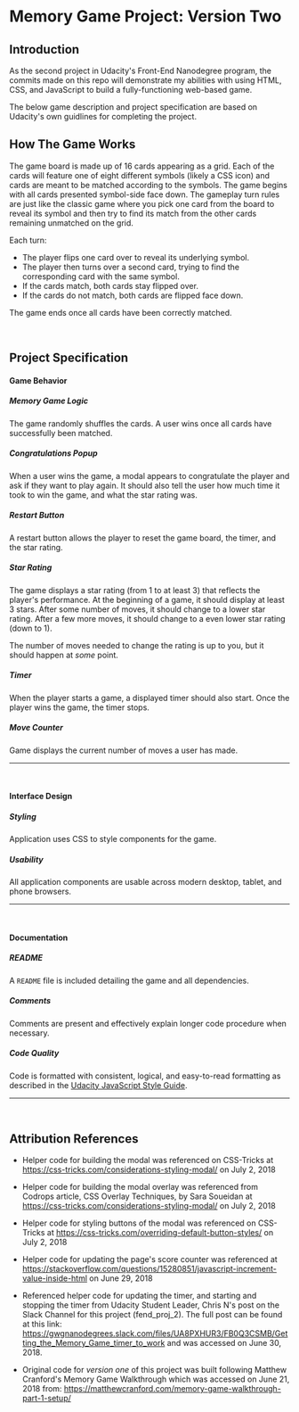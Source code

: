 # Memory Game Project: Version Two

## Introduction
As the second project in Udacity's Front-End Nanodegree program, the commits made on this repo will demonstrate my abilities with using HTML, CSS, and JavaScript to build a fully-functioning web-based game.

The below game description and project specification are based on Udacity's own guidlines for completing the project.

## How The Game Works

The game board is made up of 16 cards appearing as a grid.  Each of the cards will feature one of eight different symbols (likely a CSS icon) and cards are meant to be matched according to the symbols.  The game begins with all cards presented symbol-side face down.  The gameplay turn rules are just like the classic game where you pick one card from the board to reveal its symbol and then try to find its match from the other cards remaining unmatched on the grid.

Each turn:
- The player flips one card over to reveal its underlying symbol.
- The player then turns over a second card, trying to find the corresponding card with the same symbol.
- If the cards match, both cards stay flipped over.
- If the cards do not match, both cards are flipped face down.

The game ends once all cards have been correctly matched.

<br>

## Project Specification

#### Game Behavior

##### Memory Game Logic

The game randomly shuffles the cards. A user wins once all cards have successfully been matched.


##### Congratulations Popup

When a user wins the game, a modal appears to congratulate the player and ask if they want to play again. It should also tell the user how much time it took to win the game, and what the star rating was.


##### Restart Button

A restart button allows the player to reset the game board, the timer, and the star rating.


##### Star Rating

The game displays a star rating (from 1 to at least 3) that reflects the player's performance. At the beginning of a game, it should display at least 3 stars. After some number of moves, it should change to a lower star rating. After a few more moves, it should change to a even lower star rating (down to 1).

The number of moves needed to change the rating is up to you, but it should happen at *some* point.


##### Timer

When the player starts a game, a displayed timer should also start. Once the player wins the game, the timer stops.


##### Move Counter

Game displays the current number of moves a user has made.

<hr>
<br>

#### Interface Design

##### Styling

Application uses CSS to style components for the game.


##### Usability

All application components are usable across modern desktop, tablet, and phone browsers.

<hr>
<br>

#### Documentation

##### README
A `README` file is included detailing the game and all dependencies.


##### Comments

Comments are present and effectively explain longer code procedure when necessary.


##### Code Quality

Code is formatted with consistent, logical, and easy-to-read formatting as described in the [Udacity JavaScript Style Guide](http://udacity.github.io/frontend-nanodegree-styleguide/javascript.html).

<hr>
<br>

## Attribution References

- Helper code for building the modal was referenced on CSS-Tricks
at https://css-tricks.com/considerations-styling-modal/
on July 2, 2018

- Helper code for building the modal overlay was referenced from
Codrops article, CSS Overlay Techniques, by Sara Soueidan
at https://css-tricks.com/considerations-styling-modal/
on July 2, 2018

- Helper code for styling buttons of the modal was referenced on CSS-Tricks
at https://css-tricks.com/overriding-default-button-styles/
on July 2, 2018

- Helper code for updating the page's score counter was referenced at
https://stackoverflow.com/questions/15280851/javascript-increment-value-inside-html
on June 29, 2018

- Referenced helper code for updating the timer, and
starting and stopping the timer from Udacity Student Leader,
Chris N's post on the Slack Channel for this project (fend_proj_2).
The full post can be found at this link: 
https://gwgnanodegrees.slack.com/files/UA8PXHUR3/FB0Q3CSMB/Getting_the_Memory_Game_timer_to_work
and was accessed on June 30, 2018.

- Original code for *version one* of this project was built following
Matthew Cranford's Memory Game Walkthrough which was accessed on June 21, 2018
from: https://matthewcranford.com/memory-game-walkthrough-part-1-setup/